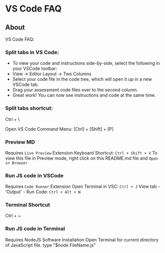 # VS Code FAQ

## About

VS Code FAQ:

### Split tabs in VS Code:
- To view your code and instructions side-by-side, select the following in your VSCode toolbar:
- View -> Editor Layout -> Two Columns
- Select your code file in the code tree, which will open it up in a new VSCode tab.
- Drag your assessment code files over to the second column.
- Great work! You can now see instructions and code at the same time.

### Split tabs shortcut:
Ctrl + \


Open VS Code Command Menu:
[Ctrl] + [Shift] + [P]


### Preview MD
Requires `Live Preview` Extension
Keyboard Shortcut: `Ctrl + Shift + V`
To view this file in Preview mode, right click on this README.md file and `Open in Browser`

### Run JS code in VSCode
Requires `Code Runner` Extension
Open Terminal in VSC: `Ctrl + J`
View tab - 'Output' - Run Code: `Ctrl + Alt + N`

### Terminal Shortcut
Ctrl + ~

### Run JS code in Terminal
Requires NodeJS Software Installation
Open Terminal for current directory of JavaScript file.
type "$node FileName.js"



